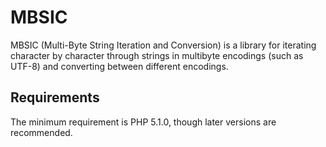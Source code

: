 # MBSIC

MBSIC (Multi-Byte String Iteration and Conversion) is a library for
iterating character by character through strings in multibyte encodings (such as
UTF-8) and converting between different encodings.

## Requirements

The minimum requirement is PHP 5.1.0, though later versions are recommended.